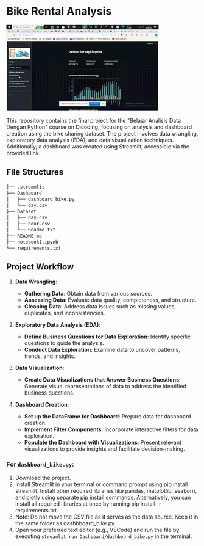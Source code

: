 # Bike Rental Analysis

![Demo](streamlit-dashboard_bike-2024-06-08-07-06-46.gif)

This repository contains the final project for the "Belajar Analisis Data Dengan Python" course on Dicoding, focusing on analysis and dashboard creation using the bike sharing dataset. The project involves data wrangling, exploratory data analysis (EDA), and data visualization techniques. Additionally, a dashboard was created using Streamlit, accessible via the provided link.

## File Structures

```
├── .streamlit
├── Dashboard
│   ├── dashboard_bike.py
│   └── day.csv
├── Dataset
│   ├── day.csv
│   ├── hour.csv
|   └── Readme.txt
├── README.md
├── notebook1.ipynb
└── requirements.txt

```

## Project Workflow

1. **Data Wrangling**:

   - **Gathering Data**: Obtain data from various sources.
   - **Assessing Data**: Evaluate data quality, completeness, and structure.
   - **Cleaning Data**: Address data issues such as missing values, duplicates, and inconsistencies.

2. **Exploratory Data Analysis (EDA)**:

   - **Define Business Questions for Data Exploration**: Identify specific questions to guide the analysis.
   - **Conduct Data Exploration**: Examine data to uncover patterns, trends, and insights.

3. **Data Visualization**:

   - **Create Data Visualizations that Answer Business Questions**: Generate visual representations of data to address the identified business questions.

4. **Dashboard Creation**:
   - **Set up the DataFrame for Dashboard**: Prepare data for dashboard creation.
   - **Implement Filter Components**: Incorporate interactive filters for data exploration.
   - **Populate the Dashboard with Visualizations**: Present relevant visualizations to provide insights and facilitate decision-making.

### For `dashboard_bike.py`:

1. Download the project.
2. Install Streamlit in your terminal or command prompt using pip install streamlit. Install other required libraries like pandas, matplotlib, seaborn, and plotly using separate pip install commands. Alternatively, you can install all required libraries at once by running pip install -r requirements.txt.
3. Note: Do not move the CSV file as it serves as the data source. Keep it in the same folder as dashbboard_bike.py.
4. Open your preferred text editor (e.g., VSCode) and run the file by executing `streamlit run Dashboard/dashboard_bike.py` in the terminal.

